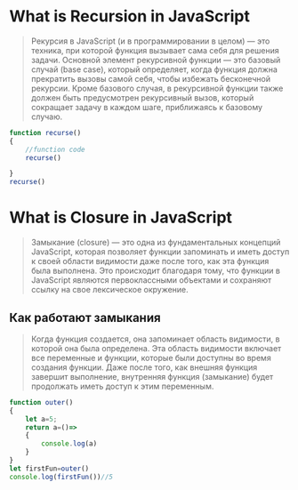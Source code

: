 # What is Recursion in JavaScript
>Рекурсия в JavaScript (и в программировании в целом) — это техника, при которой функция вызывает сама себя для решения задачи. Основной элемент рекурсивной функции — это базовый случай (base case), который определяет, когда функция должна прекратить вызовы самой себя, чтобы избежать бесконечной рекурсии. Кроме базового случая, в рекурсивной функции также должен быть предусмотрен рекурсивный вызов, который сокращает задачу в каждом шаге, приближаясь к базовому случаю.
```js
function recurse()
{
    //function code
    recurse()

}
recurse()
```
# What is Closure in JavaScript
>Замыкание (closure) — это одна из фундаментальных концепций JavaScript, которая позволяет функции запоминать и иметь доступ к своей области видимости даже после того, как эта функция была выполнена. Это происходит благодаря тому, что функции в JavaScript являются первоклассными объектами и сохраняют ссылку на свое лексическое окружение.

## Как работают замыкания
>Когда функция создается, она запоминает область видимости, в которой она была определена. Эта область видимости включает все переменные и функции, которые были доступны во время создания функции. Даже после того, как внешняя функция завершит выполнение, внутренняя функция (замыкание) будет продолжать иметь доступ к этим переменным.
```js
function outer()
{
    let a=5;
    return a=()=>
    {
        console.log(a)
    }
}
let firstFun=outer()
console.log(firstFun())//5
```